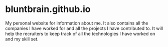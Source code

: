 # bluntbrain.github.io
My personal website for information about me. It also contains all the companies I have worked for and all the projects I have contributed to. It will help the recruiters to keep track of all the technologies I have worked on and my skill set.
